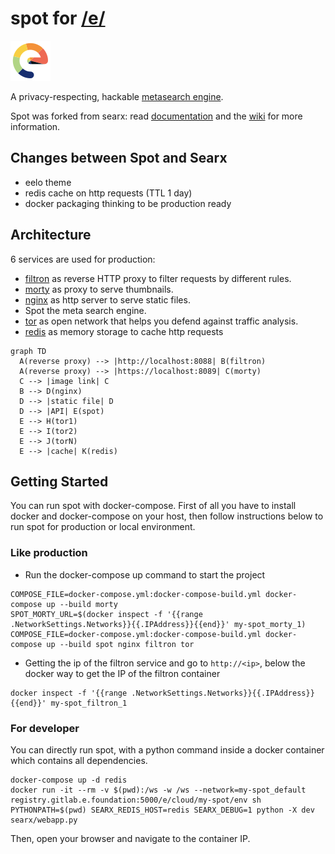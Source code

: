 # spot for [/e/](https://e.foundation)

![logo](searx/static/themes/eelo/img/favicon.png)

A privacy-respecting, hackable [metasearch engine](https://en.wikipedia.org/wiki/Metasearch_engine).

Spot was forked from searx: read [documentation](https://asciimoo.github.io/searx) and the [wiki](https://github.com/asciimoo/searx/wiki) for more information.

## Changes between Spot and Searx

* eelo theme
* redis cache on http requests (TTL 1 day)
* docker packaging thinking to be production ready

## Architecture

6 services are used for production:

* [filtron](https://github.com/asciimoo/filtron) as reverse HTTP proxy to filter requests by different rules.
* [morty](https://github.com/asciimoo/morty) as proxy to serve thumbnails.
* [nginx](https://www.nginx.com/) as http server to serve static files.
* Spot the meta search engine.
* [tor](https://www.torproject.org) as open network that helps you defend against traffic analysis.
* [redis](https://redis.io/) as memory storage to cache http requests


```mermaid
graph TD
  A(reverse proxy) --> |http://localhost:8088| B(filtron)
  A(reverse proxy) --> |https://localhost:8089| C(morty)
  C --> |image link| C
  B --> D(nginx)
  D --> |static file| D
  D --> |API| E(spot)
  E --> H(tor1)
  E --> I(tor2)
  E --> J(torN)
  E --> |cache| K(redis)
```

## Getting Started

You can run spot with docker-compose. First of all you have to install
docker and docker-compose on your host, then follow instructions
below to run spot for production or local environment.

### Like production

* Run the docker-compose up command to start the project 
```
COMPOSE_FILE=docker-compose.yml:docker-compose-build.yml docker-compose up --build morty
SPOT_MORTY_URL=$(docker inspect -f '{{range .NetworkSettings.Networks}}{{.IPAddress}}{{end}}' my-spot_morty_1)
COMPOSE_FILE=docker-compose.yml:docker-compose-build.yml docker-compose up --build spot nginx filtron tor
```

* Getting the ip of the filtron service and go to `http://<ip>`, below the docker way to get the IP of the filtron container
```
docker inspect -f '{{range .NetworkSettings.Networks}}{{.IPAddress}}{{end}}' my-spot_filtron_1
```

### For developer

You can directly run spot, with a python command inside a docker container which
contains all dependencies.

```
docker-compose up -d redis
docker run -it --rm -v $(pwd):/ws -w /ws --network=my-spot_default registry.gitlab.e.foundation:5000/e/cloud/my-spot/env sh
PYTHONPATH=$(pwd) SEARX_REDIS_HOST=redis SEARX_DEBUG=1 python -X dev searx/webapp.py
```

Then, open your browser and navigate to the container IP.
